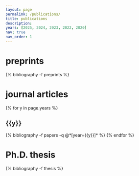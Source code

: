 ```yaml
---
layout: page
permalink: /publications/
title: publications
description: 
years: [2025, 2024, 2023, 2022, 2020]
nav: true
nav_order: 1
---
```

<!-- _pages/publications.md -->
<div class="publications">

<h1>preprints</h1>

{% bibliography -f preprints %}

<h1>journal articles</h1>

{% for y in page.years %}
  <h2 class="year">{{y}}</h2>
  {% bibliography -f papers -q @*[year={{y}}]* %}
{% endfor %}

<h1>Ph.D. thesis</h1>

{% bibliography -f thesis %}

</div>
